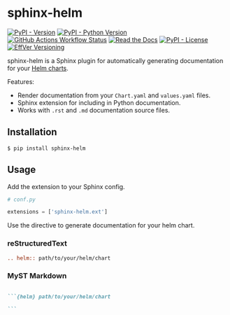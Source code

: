 # sphinx-helm

[![PyPI - Version](https://img.shields.io/pypi/v/sphinx-helm)](https://pypi.org/project/sphinx-helm/)
[![PyPI - Python Version](https://img.shields.io/pypi/pyversions/sphinx-helm)](https://pypi.org/project/sphinx-helm/)
[![GitHub Actions Workflow Status](https://img.shields.io/github/actions/workflow/status/kr8s-org/sphinx-helm/test.yaml)](https://github.com/kr8s-org/sphinx-helm/actions/workflows/test.yaml)
[![Read the Docs](https://img.shields.io/readthedocs/sphinx-helm)](https://sphinx-helm.readthedocs.io/en/latest/)
[![PyPI - License](https://img.shields.io/pypi/l/sphinx-helm)](https://pypi.org/project/sphinx-helm/)
[![EffVer Versioning](https://img.shields.io/badge/version_scheme-EffVer-0097a7)](https://jacobtomlinson.dev/effver)

sphinx-helm is a Sphinx plugin for automatically generating documentation for your [Helm charts](https://helm.sh/).


Features:

- Render documentation from your `Chart.yaml` and `values.yaml` files.
- Sphinx extension for including in Python documentation.
- Works with `.rst` and `.md` documentation source files.

## Installation

```
$ pip install sphinx-helm
```

## Usage

Add the extension to your Sphinx config.

```python
# conf.py

extensions = ['sphinx-helm.ext']
```

Use the directive to generate documentation for your helm chart.

### reStructuredText

```rst
.. helm:: path/to/your/helm/chart
```

### MyST Markdown

````markdown

```{helm} path/to/your/helm/chart

```

````
